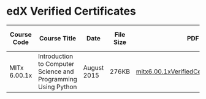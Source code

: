 # edX Verified Certificates

Course Code | Course Title | Date | File Size | PDF File | Valid Certificate ID
----------- | ------------ | ---- | --------- | -------- | --------------------
MITx 6.00.1x | Introduction to Computer Science and Programming Using Python | August 2015 | 276KB | [mitx6.00.1xVerifiedCertificateAug2015.pdf](./assets/mitx6.00.1xVerifiedCertificateAug2015.pdf) | [MITx 6.00.1x](https://verify.edx.org/cert/5b17beb140d747268addaf8f42dd318e)

